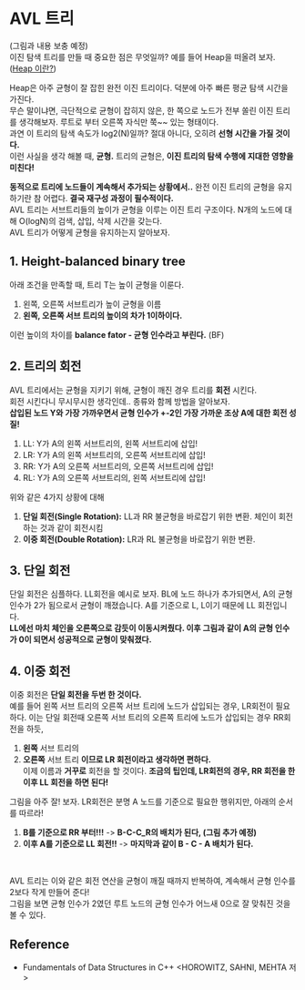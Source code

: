 # AVL 트리
(그림과 내용 보충 예정) <Br>
이진 탐색 트리를 만들 때 중요한 점은 무엇일까? 예를 들어 Heap을 떠올려 보자. ([Heap 이란?](https://github.com/binary-ho/Algorithm-and-Data-Structure/tree/main/Heap)) <br>

Heap은 아주 균형이 잘 잡힌 완전 이진 트리이다. 덕분에 아주 빠른 평균 탐색 시간을 가진다. <br>
무슨 말이냐면, 극단적으로 균형이 잡히지 않은, 한 쪽으로 노드가 전부 쏠린 이진 트리를 생각해보자. 루트로 부터 오른쪽 자식만 쭉~~ 있는 형태이다. <br>
과연 이 트리의 탐색 속도가 log2(N)일까? 절대 아니다, 오히려 **선형 시간을 가질 것이다.** <br>
이런 사실을 생각 해볼 때, **균형.** 트리의 균형은, **이진 트리의 탐색 수행에 지대한 영향을 미친다!** <br>


**동적으로 트리에 노드들이 계속해서 추가되는 상황에서..** 완전 이진 트리의 균형을 유지하기란 참 어렵다. **결국 재구성 과정이 필수적이다.**  <br>
AVL 트리는 서브트리들의 높이가 균형을 이루는 이진 트리 구조이다. N개의 노드에 대해 O(logN)의 검색, 삽입, 삭제 시간을 갖는다. <br>
AVL 트리가 어떻게 균형을 유지하는지 알아보자.

## 1. Height-balanced binary tree
아래 조건을 만족할 때, 트리 T는 높이 균형을 이룬다.
1. 왼쪽, 오른쪽 서브트리가 높이 균형을 이름
2. **왼쪽, 오른쪽 서브 트리의 높이의 차가 1이하이다.** 

이런 높이의 차이를 **balance fator - 균형 인수라고 부린다.** (BF) <br>

## 2. 트리의 회전
AVL 트리에서는 균형을 지키기 위해, 균형이 깨진 경우 트리를 **회전** 시킨다. <br>
회전 시킨다니 무시무시한 생각인데.. 종류와 함께 방법을 알아보자. <br>
**삽입된 노드 Y와 가장 가까우면서 균형 인수가 +-2인 가장 가까운 조상 A에 대한 회전 성질!**
1. LL: Y가 A의 왼쪽 서브트리의, 왼쪽 서브트리에 삽입!
2. LR: Y가 A의 왼쪽 서브트리의, 오른쪽 서브트리에 삽입!
3. RR: Y가 A의 오른쪽 서브트리의, 오른쪽 서브트리에 삽입!
4. RL: Y가 A의 오른쪽 서브트리의, 왼쪽 서브트리에 삽입!

위와 같은 4가지 상황에 대해
1. **단일 회전(Single Rotation):** LL과 RR 불균형을 바로잡기 위한 변환. 체인이 회전하는 것과 같이 회전시킴
2. **이중 회전(Double Rotation):** LR과 RL 불균형을 바로잡기 위한 변환. 


## 3. 단일 회전
단일 회전은 심플하다. LL회전을 예시로 보자. BL에 노드 하나가 추가되면서, A의 균형 인수가 2가 됨으로서 균형이 깨졌습니다. A를 기준으로 L, L이기 때문에 LL 회전입니다. <br>
**LL에선 마치 체인을 오른쪽으로 감듯이 이동시켜줬다. 이후 그림과 같이 A의 균형 인수가 0이 되면서 성공적으로 균형이 맞춰졌다.**

## 4. 이중 회전
이중 회전은 **단일 회전을 두번 한 것이다.** <br>
예를 들어 왼쪽 서브 트리의 오른쪽 서브 트리에 노드가 삽입되는 경우, LR회전이 필요하다. 이는 단일 회전때 오른쪽 서브 트리의 오른쪽 트리에 노드가 삽입되는 경우 RR회전을 하듯, 
1. **왼쪽** 서브 트리의
2. **오른쪽** 서브 트리
**이므로 LR 회전이라고 생각하면 편하다.** <br>
이제 이름과 **거꾸로** 회전을 할 것이다. **조금의 팁인데, LR회전의 경우, RR 회전을 한 이후 LL 회전을 하면 된다!** <br>

그림을 아주 잘! 보자. LR회전은 분명 A 노드를 기준으로 필요한 행위지만, 아래의 순서를 따르라!
1. **B를 기준으로 RR 부터!!!** -> **B-C-C_R의 배치가 된다, (그림 추가 예정)**
2. **이후 A를 기준으로 LL 회전!!** -> **마지막과 같이 B - C - A 배치가 된다.**


<br>

AVL 트리는 이와 같은 회전 연산을 균형이 깨질 때까지 반복하여, 계속해서 균형 인수를 2보다 작게 만들어 준다! <br> 
그림을 보면 균형 인수가 2였던 루트 노드의 균형 인수가 어느새 0으로 잘 맞춰진 것을 볼 수 있다. 


## Reference
- Fundamentals of Data Structures in C++ \<HOROWITZ, SAHNI, MEHTA 저>
